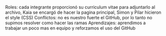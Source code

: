 Roles: cada integrante proporcionó su curriculum vitae para adjuntarlo al archivo, Kaia se encargó de hacer la pagina principal, Simon y Pilar hicieron el style (CSS)
Conflictos: no es nuestro fuerte el GitHub, por lo tanto no supimos resolver como hacer las ramas
Aprendizajes: aprendimos a  trabajar un poco mas en equipo y reforzamos el uso del GitHub
